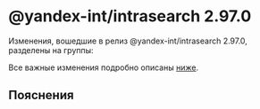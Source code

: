 # @yandex-int/intrasearch 2.97.0

<!-- ЧЕЛОВЕЧЕСКОЕ ВСТУПЛЕНИЕ -->

Изменения, вошедшие в релиз @yandex-int/intrasearch 2.97.0, разделены на группы:

Все важные изменения подробно описаны [ниже](#Пояснения).

## Пояснения

